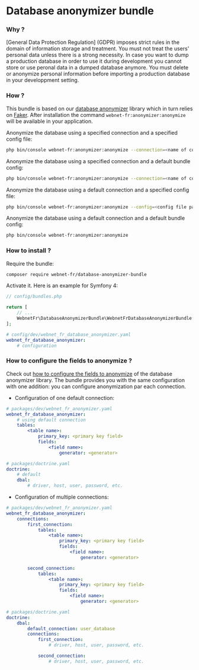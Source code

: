 # Database anonymizer bundle

### Why ?

[General Data Protection Regulation] (GDPR) imposes strict rules in the domain of
information storage and treatment. You must not treat the users' personal data 
unless there is a strong necessity. In case you want to dump a production database
in order to use it during development you cannot store or use peronal data in 
a dumped database anymore. You must delete or anonymize personal information before
importing a production database in your developpment setting.


### How ?

This bundle is based on our [database anonymizer] library which in turn relies
on [Faker]. After installation the command `webnet-fr:anonymizer:anonymize` will
be available in your application. 

Anonymize the database using a specified connection and a specified config file:
```bash
php bin/console webnet-fr:anonymizer:anonymize --connection=<name of connection> --config=<config file path>
```

Anonymize the database using a specified connection and a default bundle config:
```bash
php bin/console webnet-fr:anonymizer:anonymize --connection=<name of connection>
```

Anonymize the database using a default connection and a specified config file:
```bash
php bin/console webnet-fr:anonymizer:anonymize --config=<config file path>
```

Anonymize the database using a default connection and a default bundle config:
```bash
php bin/console webnet-fr:anonymizer:anonymize 
```


### How to install ?

Require the bundle:

```bash
composer require webnet-fr/database-anonymizer-bundle
```

Activate it. Here is an example for Symfony 4:

```php
// config/bundles.php 

return [
    // ...
    WebnetFr\DatabaseAnonymizerBundle\WebnetFrDatabaseAnonymizerBundle::class => ['dev' => true],
];
```

```yaml
# config/dev/webnet_fr_database_anonymizer.yaml
webnet_fr_database_anonymizer:
    # configuration
```


### How to configure the fields to anonymize ?

Check out [how to configure the fields to anonymize] of the database anonymizer
library. The bundle provides you with the same configuration with one addition: 
you can configure anonymization par each connection.

- Configuration of one default connection:

```yaml
# packages/dev/webnet_fr_anonymizer.yaml
webnet_fr_database_anonymizer:
    # using default connection
    tables:
        <table name>:
            primary_key: <primary key field>
            fields:
                <field name>:
                    generator: <generator>
```

```yaml
# packages/doctrine.yaml
doctrine:
    # default
    dbal:
        # driver, host, user, password, etc.
```

- Configuration of multiple connections:

```yaml
# packages/dev/webnet_fr_anonymizer.yaml
webnet_fr_database_anonymizer:
    connections:
        first_connection:
            tables:
                <table name>:
                    primary_key: <primary key field>
                    fields:
                        <field name>:
                            generator: <generator>

        second_connection:
            tables:
                <table name>:
                    primary_key: <primary key field>
                    fields:
                        <field name>:
                            generator: <generator>
```
     
```yaml
# packages/doctrine.yaml
doctrine:
    dbal:
        default_connection: user_database
        connections:
            first_connection:
                # driver, host, user, password, etc.

            second_connection:
                # driver, host, user, password, etc.
```

[database anonymizer]: https://github.com/webnet-fr/database-anonymizer
[Faker]: https://github.com/fzaninotto/Faker
[how to configure the fields to anonymize]: https://github.com/webnet-fr/database-anonymizer#how-to-configure-the-fields-to-anonymize-
